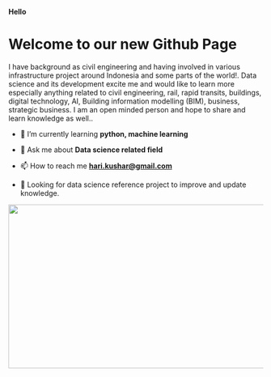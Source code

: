 **Hello** 

# Welcome to our new Github Page
I have background as civil engineering and having involved in various infrastructure project around Indonesia and some parts of the world!. 
Data science and its development excite me and would like to learn more especially anything related to civil engineering, rail, rapid transits, buildings, digital technology, AI, Building information modelling (BIM), business, strategic business.
I am an open minded person and hope to share and learn knowledge as well..
<br>

- 🌱 I’m currently learning **python, machine learning**

- 💬 Ask me about **Data science related field**
  
- 📫 How to reach me **hari.kushar@gmail.com**
  
- 👀 Looking for data science reference project to improve and update knowledge.

<p align="center">
  <img src="271261462_1555030051534078_3315623004056622126_n.jpg" width="524px" height="324px">
</p>
